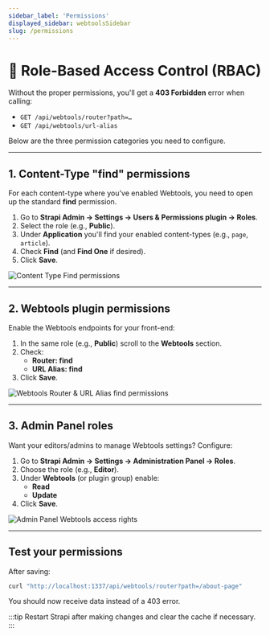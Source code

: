 ```yaml
---
sidebar_label: 'Permissions'
displayed_sidebar: webtoolsSidebar
slug: /permissions
---
```


# 🔐 Role-Based Access Control (RBAC)

Without the proper permissions, you'll get a **403 Forbidden** error when calling:
- `GET /api/webtools/router?path=…`
- `GET /api/webtools/url-alias`

Below are the three permission categories you need to configure.

---

## 1. Content-Type "find" permissions

For each content-type where you've enabled Webtools, you need to open up the standard **find** permission.

1. Go to **Strapi Admin → Settings → Users & Permissions plugin → Roles**.
2. Select the role (e.g., **Public**).
3. Under **Application** you'll find your enabled content-types (e.g., `page`, `article`).
4. Check **Find** (and **Find One** if desired).
5. Click **Save**.

<img src="/webtools/img/assets/permissions-ct-find.png" alt="Content Type Find permissions" />

---

## 2. Webtools plugin permissions

Enable the Webtools endpoints for your front-end:

1. In the same role (e.g., **Public**) scroll to the **Webtools** section.
2. Check:
   - **Router: find**
   - **URL Alias: find**
3. Click **Save**.

<img src="/webtools/img/assets/permissions-webtools-find.png" alt="Webtools Router & URL Alias find permissions" />

---

## 3. Admin Panel roles

Want your editors/admins to manage Webtools settings? Configure:

1. Go to **Strapi Admin → Settings → Administration Panel → Roles**.
2. Choose the role (e.g., **Editor**).
3. Under **Webtools** (or plugin group) enable:
   - **Read**
   - **Update**
4. Click **Save**.

<img src="/webtools/img/assets/permissions-admin-roles.png" alt="Admin Panel Webtools access rights" />

---

## Test your permissions

After saving:

```bash
curl "http://localhost:1337/api/webtools/router?path=/about-page"
```

You should now receive data instead of a 403 error.

:::tip
Restart Strapi after making changes and clear the cache if necessary.
:::
